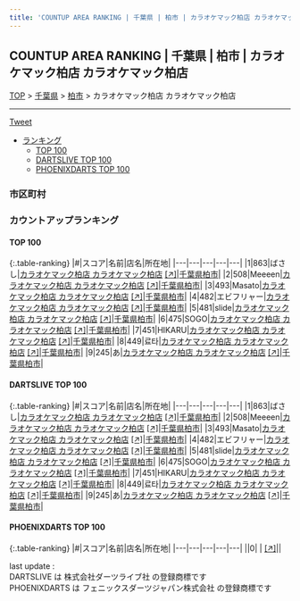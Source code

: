 ```yaml
---
title: 'COUNTUP AREA RANKING | 千葉県 | 柏市 | カラオケマック柏店 カラオケマック柏店'
---
```

## COUNTUP AREA RANKING | 千葉県 | 柏市 | カラオケマック柏店 カラオケマック柏店

[TOP](/darts/rank/) > [千葉県](/darts/rank/千葉県/) > [柏市](/darts/rank/千葉県/柏市/) > カラオケマック柏店 カラオケマック柏店

___

<a href="https://twitter.com/share?ref_src=twsrc%5Etfw" data-text="COUNTUP AREA RANKING | 千葉県柏市カラオケマック柏店 カラオケマック柏店" class="twitter-share-button" data-hashtags="DARTSLIVE,PHOENIXDARTS,darts,ダーツ" data-show-count="false">Tweet</a>

* [ランキング](#カウントアップランキング)
    * [TOP 100](#top-100)
    * [DARTSLIVE TOP 100](#dartslive-top-100)
    * [PHOENIXDARTS TOP 100](#phoenixdarts-top-100)

### 市区町村

<ul>

</ul>

### カウントアップランキング

#### TOP 100



{:.table-ranking}
|#|スコア|名前|店名|所在地|
|---|---|---|---|---|
|1|863|<span class="rank-name-dl">ばさし</span>|<a href="/darts/rank/shops/a115af3cb73df7db28032249b44395af.html">カラオケマック柏店 カラオケマック柏店</a> <a href="https://search.dartslive.com/jp/shop/a115af3cb73df7db28032249b44395af">[↗]</a>|<a href="/darts/rank/千葉県/柏市">千葉県柏市</a>|
|2|508|<span class="rank-name-dl">Meeeen</span>|<a href="/darts/rank/shops/a115af3cb73df7db28032249b44395af.html">カラオケマック柏店 カラオケマック柏店</a> <a href="https://search.dartslive.com/jp/shop/a115af3cb73df7db28032249b44395af">[↗]</a>|<a href="/darts/rank/千葉県/柏市">千葉県柏市</a>|
|3|493|<span class="rank-name-dl">Masato</span>|<a href="/darts/rank/shops/a115af3cb73df7db28032249b44395af.html">カラオケマック柏店 カラオケマック柏店</a> <a href="https://search.dartslive.com/jp/shop/a115af3cb73df7db28032249b44395af">[↗]</a>|<a href="/darts/rank/千葉県/柏市">千葉県柏市</a>|
|4|482|<span class="rank-name-dl">エビフリャー</span>|<a href="/darts/rank/shops/a115af3cb73df7db28032249b44395af.html">カラオケマック柏店 カラオケマック柏店</a> <a href="https://search.dartslive.com/jp/shop/a115af3cb73df7db28032249b44395af">[↗]</a>|<a href="/darts/rank/千葉県/柏市">千葉県柏市</a>|
|5|481|<span class="rank-name-dl">slide</span>|<a href="/darts/rank/shops/a115af3cb73df7db28032249b44395af.html">カラオケマック柏店 カラオケマック柏店</a> <a href="https://search.dartslive.com/jp/shop/a115af3cb73df7db28032249b44395af">[↗]</a>|<a href="/darts/rank/千葉県/柏市">千葉県柏市</a>|
|6|475|<span class="rank-name-dl">SOGO</span>|<a href="/darts/rank/shops/a115af3cb73df7db28032249b44395af.html">カラオケマック柏店 カラオケマック柏店</a> <a href="https://search.dartslive.com/jp/shop/a115af3cb73df7db28032249b44395af">[↗]</a>|<a href="/darts/rank/千葉県/柏市">千葉県柏市</a>|
|7|451|<span class="rank-name-dl">HIKARU</span>|<a href="/darts/rank/shops/a115af3cb73df7db28032249b44395af.html">カラオケマック柏店 カラオケマック柏店</a> <a href="https://search.dartslive.com/jp/shop/a115af3cb73df7db28032249b44395af">[↗]</a>|<a href="/darts/rank/千葉県/柏市">千葉県柏市</a>|
|8|449|<span class="rank-name-dl">료타</span>|<a href="/darts/rank/shops/a115af3cb73df7db28032249b44395af.html">カラオケマック柏店 カラオケマック柏店</a> <a href="https://search.dartslive.com/jp/shop/a115af3cb73df7db28032249b44395af">[↗]</a>|<a href="/darts/rank/千葉県/柏市">千葉県柏市</a>|
|9|245|<span class="rank-name-dl">あ</span>|<a href="/darts/rank/shops/a115af3cb73df7db28032249b44395af.html">カラオケマック柏店 カラオケマック柏店</a> <a href="https://search.dartslive.com/jp/shop/a115af3cb73df7db28032249b44395af">[↗]</a>|<a href="/darts/rank/千葉県/柏市">千葉県柏市</a>|


#### DARTSLIVE TOP 100



{:.table-ranking}
|#|スコア|名前|店名|所在地|
|---|---|---|---|---|
|1|863|<span class="rank-name-dl">ばさし</span>|<a href="/darts/rank/shops/a115af3cb73df7db28032249b44395af.html">カラオケマック柏店 カラオケマック柏店</a> <a href="https://search.dartslive.com/jp/shop/a115af3cb73df7db28032249b44395af">[↗]</a>|<a href="/darts/rank/千葉県/柏市">千葉県柏市</a>|
|2|508|<span class="rank-name-dl">Meeeen</span>|<a href="/darts/rank/shops/a115af3cb73df7db28032249b44395af.html">カラオケマック柏店 カラオケマック柏店</a> <a href="https://search.dartslive.com/jp/shop/a115af3cb73df7db28032249b44395af">[↗]</a>|<a href="/darts/rank/千葉県/柏市">千葉県柏市</a>|
|3|493|<span class="rank-name-dl">Masato</span>|<a href="/darts/rank/shops/a115af3cb73df7db28032249b44395af.html">カラオケマック柏店 カラオケマック柏店</a> <a href="https://search.dartslive.com/jp/shop/a115af3cb73df7db28032249b44395af">[↗]</a>|<a href="/darts/rank/千葉県/柏市">千葉県柏市</a>|
|4|482|<span class="rank-name-dl">エビフリャー</span>|<a href="/darts/rank/shops/a115af3cb73df7db28032249b44395af.html">カラオケマック柏店 カラオケマック柏店</a> <a href="https://search.dartslive.com/jp/shop/a115af3cb73df7db28032249b44395af">[↗]</a>|<a href="/darts/rank/千葉県/柏市">千葉県柏市</a>|
|5|481|<span class="rank-name-dl">slide</span>|<a href="/darts/rank/shops/a115af3cb73df7db28032249b44395af.html">カラオケマック柏店 カラオケマック柏店</a> <a href="https://search.dartslive.com/jp/shop/a115af3cb73df7db28032249b44395af">[↗]</a>|<a href="/darts/rank/千葉県/柏市">千葉県柏市</a>|
|6|475|<span class="rank-name-dl">SOGO</span>|<a href="/darts/rank/shops/a115af3cb73df7db28032249b44395af.html">カラオケマック柏店 カラオケマック柏店</a> <a href="https://search.dartslive.com/jp/shop/a115af3cb73df7db28032249b44395af">[↗]</a>|<a href="/darts/rank/千葉県/柏市">千葉県柏市</a>|
|7|451|<span class="rank-name-dl">HIKARU</span>|<a href="/darts/rank/shops/a115af3cb73df7db28032249b44395af.html">カラオケマック柏店 カラオケマック柏店</a> <a href="https://search.dartslive.com/jp/shop/a115af3cb73df7db28032249b44395af">[↗]</a>|<a href="/darts/rank/千葉県/柏市">千葉県柏市</a>|
|8|449|<span class="rank-name-dl">료타</span>|<a href="/darts/rank/shops/a115af3cb73df7db28032249b44395af.html">カラオケマック柏店 カラオケマック柏店</a> <a href="https://search.dartslive.com/jp/shop/a115af3cb73df7db28032249b44395af">[↗]</a>|<a href="/darts/rank/千葉県/柏市">千葉県柏市</a>|
|9|245|<span class="rank-name-dl">あ</span>|<a href="/darts/rank/shops/a115af3cb73df7db28032249b44395af.html">カラオケマック柏店 カラオケマック柏店</a> <a href="https://search.dartslive.com/jp/shop/a115af3cb73df7db28032249b44395af">[↗]</a>|<a href="/darts/rank/千葉県/柏市">千葉県柏市</a>|


#### PHOENIXDARTS TOP 100



{:.table-ranking}
|#|スコア|名前|店名|所在地|
|---|---|---|---|---|
||0|<span class="rank-name-dl"> </span>|<a href="/darts/rank/shops/.html"></a> <a href="">[↗]</a>|<a href="/darts/rank//"></a>|


<div class="footer border-top border-gray-light mt-5 pt-3 text-right text-gray">
    last update : <span style="font-weight: italic" id="foot_last_modified"></span><br />
    DARTSLIVE は 株式会社ダーツライブ社 の登録商標です<br />
    PHOENIXDARTS は フェニックスダーツジャパン株式会社 の登録商標です<br />
</div>

<script src="https://cdnjs.cloudflare.com/ajax/libs/jquery.tablesorter/2.31.3/js/jquery.tablesorter.min.js" integrity="sha512-qzgd5cYSZcosqpzpn7zF2ZId8f/8CHmFKZ8j7mU4OUXTNRd5g+ZHBPsgKEwoqxCtdQvExE5LprwwPAgoicguNg==" crossorigin="anonymous" referrerpolicy="no-referrer"></script>
<link rel="stylesheet" href="https://cdnjs.cloudflare.com/ajax/libs/jquery.tablesorter/2.31.3/css/theme.default.min.css" integrity="sha512-wghhOJkjQX0Lh3NSWvNKeZ0ZpNn+SPVXX1Qyc9OCaogADktxrBiBdKGDoqVUOyhStvMBmJQ8ZdMHiR3wuEq8+w==" crossorigin="anonymous" referrerpolicy="no-referrer" />
<script>
$(function() {
    $(".table-ranking").tablesorter({sortList:[[0, 0]]});
    $("#foot_last_modified").text(formatDate(new Date(document.lastModified), 'yyyy-MM-dd HH:mm:ss'));
});
</script>

<script async src="https://platform.twitter.com/widgets.js" charset="utf-8"></script>